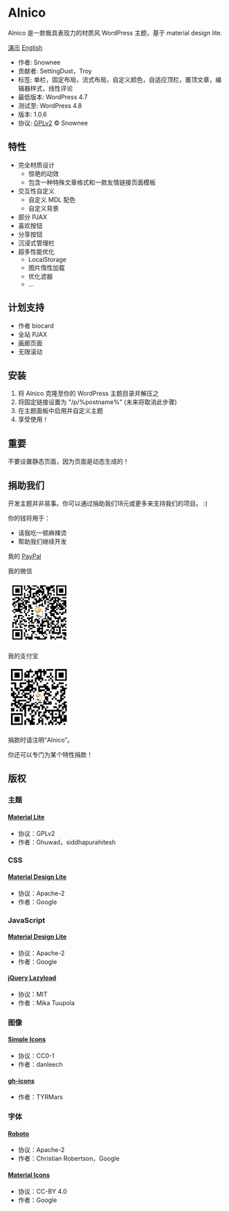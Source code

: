# Alnico

Alnico 是一款极具表现力的材质风 WordPress 主题，基于 material design lite.

[演示][1] [English][2]

 * 作者: Snownee
 * 贡献者: SettingDust，Troy
 * 标签: 单栏，固定布局，流式布局，自定义颜色，自适应顶栏，置顶文章，编辑器样式，线性评论
 * 最低版本: WordPress 4.7
 * 测试至: WordPress 4.8
 * 版本: 1.0.6
 * 协议: [GPLv2](http://www.gnu.org/licenses/gpl-2.0.html) © Snownee

## 特性
 * 完全材质设计
   * 惊艳的动效
   * 包含一种特殊文章格式和一款友情链接页面模板
 * 交互性自定义
   * 自定义 MDL 配色
   * 自定义背景
 * 部分 PJAX
 * 喜欢按钮
 * 分享按钮
 * 沉浸式管理栏
 * 超多性能优化
   * LocalStorage
   * 图片惰性加载
   * 优化滤器
   * ...

## 计划支持
 * 作者 biocard
 * 全站 PJAX
 * 画廊页面
 * 无限滚动

## 安装
 1. 将 Alnico 克隆至你的 WordPress 主题目录并解压之
 2. 将固定链接设置为 "/p/%postname%" (未来将取消此步骤)
 3. 在主题面板中启用并自定义主题
 4. 享受使用！

## 重要

不要设置静态页面，因为页面是动态生成的！

## 捐助我们

开发主题并非易事。你可以通过捐助我们18元或更多来支持我们的项目。 :)

你的钱将用于：

 * 请我吃一顿麻辣烫
 * 帮助我们继续开发

我的 [PayPal](paypal.me/Snownee)

我的微信

![二维码](assets/images/wechat.png)

我的支付宝

![二维码](assets/images/alipay.png)

捐款时请注明“Alnico”。

你还可以专门为某个特性捐款！

## 版权

### 主题

#### [Material Lite](http://www.ghuwad.com/wordpress-themes/material-lite)
 * 协议：GPLv2
 * 作者：Ghuwad，siddhapurahitesh

### CSS

#### [Material Design Lite](http://getmdl.io)
 * 协议：Apache-2
 * 作者：Google

### JavaScript

#### [Material Design Lite](http://getmdl.io)
 * 协议：Apache-2
 * 作者：Google

#### [jQuery Lazyload](https://github.com/jakob-stoeck/jquery_lazyload)
 * 协议：MIT
 * 作者：Mika Tuupola

### 图像

#### [Simple Icons](https://github.com/danleech/simple-icons)
 * 协议：CC0-1
 * 作者：danleech

#### [gh-icons](https://github.com/TYRMars/gh-icons)
 * 作者：TYRMars

### 字体

#### [Roboto](https://github.com/google/roboto)
 * 协议：Apache-2
 * 作者：Christian Robertson，Google

#### [Material Icons](https://github.com/google/material-design-icons)
 * 协议：CC-BY 4.0
 * 作者：Google

[1]: http://blog.hayo-studio.cn
[2]: README.md